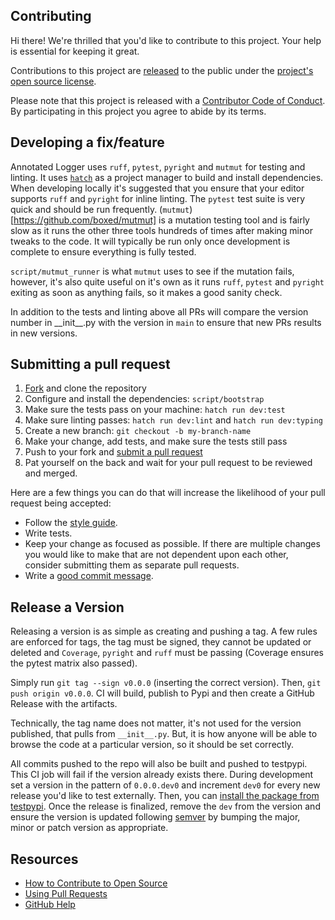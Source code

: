 ## Contributing

[fork]: https://github.com/github/annotated-logger/fork
[pr]: https://github.com/github/annotated-logger/compare
[style]: https://docs.astral.sh/ruff/

Hi there! We're thrilled that you'd like to contribute to this project. Your help is essential for keeping it great.

Contributions to this project are [released](https://help.github.com/articles/github-terms-of-service/#6-contributions-under-repository-license) to the public under the [project's open source license](LICENSE.txt).

Please note that this project is released with a [Contributor Code of Conduct](CODE_OF_CONDUCT.md). By participating in this project you agree to abide by its terms.

## Developing a fix/feature

Annotated Logger uses `ruff`, `pytest`, `pyright` and `mutmut` for testing and linting. It uses [`hatch`](https://github.com/pypa/hatch) as a project manager to build and install dependencies. When developing locally it's suggested that you ensure that your editor supports `ruff` and `pyright` for inline linting. The `pytest` test suite is very quick and should be run frequently. (`mutmut`)[https://github.com/boxed/mutmut] is a mutation testing tool and is fairly slow as it runs the other three tools hundreds of times after making minor tweaks to the code. It will typically be run only once development is complete to ensure everything is fully tested.

`script/mutmut_runner` is what `mutmut` uses to see if the mutation fails, however, it's also quite useful on it's own as it runs `ruff`, `pytest` and `pyright` exiting as soon as anything fails, so it makes a good sanity check.

In addition to the tests and linting above all PRs will compare the version number in \_\_init\_\_.py with the version in `main` to ensure that new PRs results in new versions.

## Submitting a pull request

1. [Fork][fork] and clone the repository
1. Configure and install the dependencies: `script/bootstrap`
1. Make sure the tests pass on your machine: `hatch run dev:test`
1. Make sure linting passes: `hatch run dev:lint` and `hatch run dev:typing`
1. Create a new branch: `git checkout -b my-branch-name`
1. Make your change, add tests, and make sure the tests still pass
1. Push to your fork and [submit a pull request][pr]
1. Pat yourself on the back and wait for your pull request to be reviewed and merged.

Here are a few things you can do that will increase the likelihood of your pull request being accepted:

- Follow the [style guide][style].
- Write tests.
- Keep your change as focused as possible. If there are multiple changes you would like to make that are not dependent upon each other, consider submitting them as separate pull requests.
- Write a [good commit message](http://tbaggery.com/2008/04/19/a-note-about-git-commit-messages.html).

## Release a Version
Releasing a version is as simple as creating and pushing a tag. A few rules are enforced for tags, the tag must be signed, they cannot be updated or deleted and `Coverage`, `pyright` and `ruff` must be passing (Coverage ensures the pytest matrix also passed).

Simply run `git tag --sign v0.0.0` (inserting the correct version). Then, `git push origin v0.0.0`. CI will build, publish to Pypi and then create a GitHub Release with the artifacts.

Technically, the tag name does not matter, it's not used for the version published, that pulls from `__init__.py`. But, it is how anyone will be able to browse the code at a particular version, so it should be set correctly.

All commits pushed to the repo will also be built and pushed to testpypi. This CI job will fail if the version already exists there. During development set a version in the pattern of `0.0.0.dev0` and increment `dev0` for every new release you'd like to test externally. Then, you can [install the package from testpypi](https://packaging.python.org/en/latest/guides/using-testpypi/). Once the release is finalized, remove the `dev` from the version and ensure the version is updated following [semver](https://semver.org/) by bumping the major, minor or patch version as appropriate.

## Resources

- [How to Contribute to Open Source](https://opensource.guide/how-to-contribute/)
- [Using Pull Requests](https://help.github.com/articles/about-pull-requests/)
- [GitHub Help](https://help.github.com)
